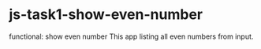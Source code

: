 # js-task1-show-even-number
functional: show even number
This app listing all even numbers from input.
